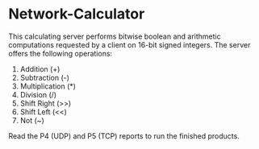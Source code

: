 # Network-Calculator
This calculating server performs bitwise boolean and arithmetic computations requested by a client on 16-bit signed integers. 
The server offers the following operations: 
1. Addition (+)
2. Subtraction (-)
3. Multiplication (*)
4. Division (/)
5. Shift Right (>>)
6. Shift Left (<<)
7. Not (~)

Read the P4 (UDP) and P5 (TCP) reports to run the finished products.
